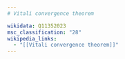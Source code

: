 ```yaml
---
# Vitali convergence theorem

wikidata: Q11352023
msc_classification: "28"
wikipedia_links:
  - "[[Vitali convergence theorem]]"
---
```


